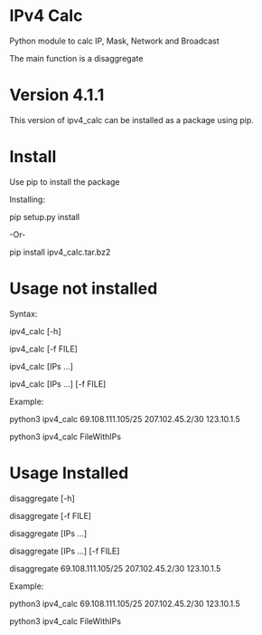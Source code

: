 # IPv4 Calc
Python module to calc IP, Mask, Network and Broadcast

The main function is a disaggregate


# Version 4.1.1
This version of ipv4_calc can be installed as a package using pip.


# Install
Use pip to install the package

Installing:

pip setup.py install

-Or-

pip install ipv4_calc.tar.bz2


# Usage not installed
Syntax:

ipv4_calc [-h]

ipv4_calc [-f FILE]

ipv4_calc [IPs ...]

ipv4_calc [IPs ...] [-f FILE]


Example:

python3 ipv4_calc 69.108.111.105/25 207.102.45.2/30 123.10.1.5

python3 ipv4_calc FileWithIPs


# Usage Installed

disaggregate [-h]

disaggregate [-f FILE]

disaggregate [IPs ...]

disaggregate [IPs ...] [-f FILE]

disaggregate 69.108.111.105/25 207.102.45.2/30 123.10.1.5

Example:

python3 ipv4_calc 69.108.111.105/25 207.102.45.2/30 123.10.1.5

python3 ipv4_calc FileWithIPs
